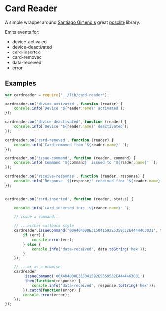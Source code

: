 # Card Reader

A simple wrapper around [Santiago Gimeno's](https://www.npmjs.org/~sgimeno) great [pcsclite](https://github.com/santigimeno/node-pcsclite) library.


Emits events for:

* device-activated
* device-deactivated
* card-inserted
* card-removed
* data-received
* error


## Examples

```javascript
var cardreader = require('../lib/card-reader');

cardreader.on('device-activated', function (reader) {
    console.info(`Device '${reader.name}' activated`);
});

cardreader.on('device-deactivated', function (reader) {
    console.info(`Device '${reader.name}' deactivated`);
});

cardreader.on('card-removed', function (reader) {
    console.info(`Card removed from '${reader.name}' `);
});

cardreader.on('issue-command', function (reader, command) {
    console.info(`Command '${command}' issued to '${reader.name}' `);
});

cardreader.on('receive-response', function (reader, response) {
    console.info(`Response '${response}' received from '${reader.name}' `);
});


cardreader.on('card-inserted', function (reader, status) {
    
    console.info(`Card inserted into '${reader.name}' `);

    // issue a command...

    // ...either callback style
    cardreader.issueCommand('00A404000E315041592E5359532E4444463031', function (err, data) {
        if (err) {
            console.error(err);
        } else {
            console.info('data-received', data.toString('hex'));
        }
    });

    // ...or as a promise
    cardreader
        .issueCommand('00A404000E315041592E5359532E4444463031')
        .then(function(response) {
            console.info('data-received', response.toString('hex'));
        }).catch(function(error) {
        console.error(error);
    });
});

```

